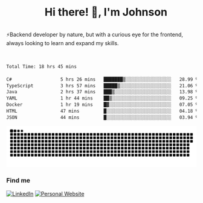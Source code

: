 <div id="user-content-toc">
  <ul align="center">
    <summary><h1 style="display: inline-block">Hi there! 👋, I'm Johnson</h1></summary>
  </ul>
</div>

⚡Backend developer by nature, but with a curious eye for the frontend, always looking to learn and expand my skills.

<br>


<!--START_SECTION:waka-->

```txt
Total Time: 18 hrs 45 mins

C#                  5 hrs 26 mins   ███████▒░░░░░░░░░░░░░░░░░   28.99 %
TypeScript          3 hrs 57 mins   █████▒░░░░░░░░░░░░░░░░░░░   21.06 %
Java                2 hrs 37 mins   ███▒░░░░░░░░░░░░░░░░░░░░░   13.98 %
YAML                1 hr 44 mins    ██▒░░░░░░░░░░░░░░░░░░░░░░   09.25 %
Docker              1 hr 19 mins    █▓░░░░░░░░░░░░░░░░░░░░░░░   07.05 %
HTML                47 mins         █░░░░░░░░░░░░░░░░░░░░░░░░   04.18 %
JSON                44 mins         █░░░░░░░░░░░░░░░░░░░░░░░░   03.94 %
```

<!--END_SECTION:waka-->

<picture>
  <source  srcset="https://github.com/joshwambere/joshwambere/blob/output/github-contribution-grid-snake-dark.svg?palette=github-dark">
  <source  srcset="https://github.com/joshwambere/joshwambere/blob/output/github-contribution-grid-snake.svg">
  <img alt="github contribution grid snake animation" src="https://github.com/joshwambere/joshwambere/blob/output/github-contribution-grid-snake.svg">
</picture>

### Find me
<a href="https://www.linkedin.com/in/dusabe-johnson" target="_blank"><img src="https://img.shields.io/badge/LinkedIn-%230077B5.svg?&style=flat&logo=linkedin&logoColor=white" alt="LinkedIn"></a>
‎‎ [![Personal Website](https://img.shields.io/badge/visit-Johnsonis.me-blue)](https://johnsonis.me/)
